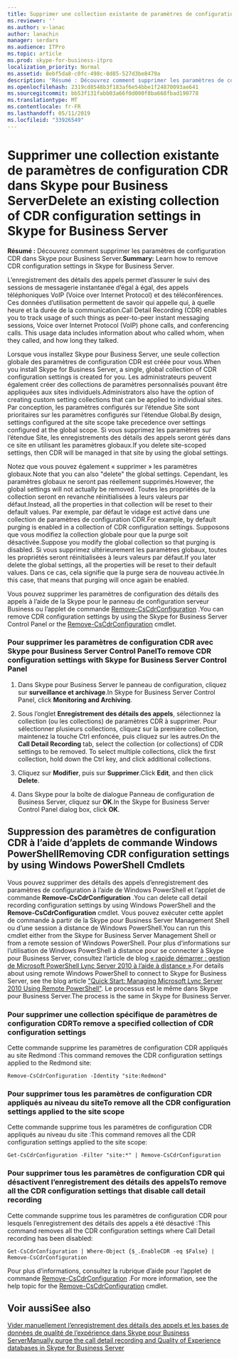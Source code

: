 ```yaml
---
title: Supprimer une collection existante de paramètres de configuration CDR dans Skype pour Business Server
ms.reviewer: ''
ms.author: v-lanac
author: lanachin
manager: serdars
ms.audience: ITPro
ms.topic: article
ms.prod: skype-for-business-itpro
localization_priority: Normal
ms.assetid: 8ebf5da8-c0fc-498c-8d85-527d3be8479a
description: 'Résumé : Découvrez comment supprimer les paramètres de configuration CDR dans Skype pour Business Server.'
ms.openlocfilehash: 2319cd8548b3f183af6e54bbe1f24870093ae641
ms.sourcegitcommit: bb53f131fabb03a66f0d000f8ba668fbad190778
ms.translationtype: MT
ms.contentlocale: fr-FR
ms.lasthandoff: 05/11/2019
ms.locfileid: "33926549"
---
```

# <a name="delete-an-existing-collection-of-cdr-configuration-settings-in-skype-for-business-server"></a><span data-ttu-id="be2f4-103">Supprimer une collection existante de paramètres de configuration CDR dans Skype pour Business Server</span><span class="sxs-lookup"><span data-stu-id="be2f4-103">Delete an existing collection of CDR configuration settings in Skype for Business Server</span></span>
 
<span data-ttu-id="be2f4-104">**Résumé :** Découvrez comment supprimer les paramètres de configuration CDR dans Skype pour Business Server.</span><span class="sxs-lookup"><span data-stu-id="be2f4-104">**Summary:** Learn how to remove CDR configuration settings in Skype for Business Server.</span></span>
  
<span data-ttu-id="be2f4-p101">L’enregistrement des détails des appels permet d’assurer le suivi des sessions de messagerie instantanée d’égal à égal, des appels téléphoniques VoIP (Voice over Internet Protocol) et des téléconférences. Ces données d’utilisation permettent de savoir qui appelle qui, à quelle heure et la durée de la communication.</span><span class="sxs-lookup"><span data-stu-id="be2f4-p101">Call Detail Recording (CDR) enables you to track usage of such things as peer-to-peer instant messaging sessions, Voice over Internet Protocol (VoIP) phone calls, and conferencing calls. This usage data includes information about who called whom, when they called, and how long they talked.</span></span>
  
<span data-ttu-id="be2f4-107">Lorsque vous installez Skype pour Business Server, une seule collection globale des paramètres de configuration CDR est créée pour vous.</span><span class="sxs-lookup"><span data-stu-id="be2f4-107">When you install Skype for Business Server, a single, global collection of CDR configuration settings is created for you.</span></span> <span data-ttu-id="be2f4-108">Les administrateurs peuvent également créer des collections de paramètres personnalisés pouvant être appliquées aux sites individuels.</span><span class="sxs-lookup"><span data-stu-id="be2f4-108">Administrators also have the option of creating custom setting collections that can be applied to individual sites.</span></span> <span data-ttu-id="be2f4-109">Par conception, les paramètres configurés sur l’étendue Site sont prioritaires sur les paramètres configurés sur l’étendue Global.</span><span class="sxs-lookup"><span data-stu-id="be2f4-109">By design, settings configured at the site scope take precedence over settings configured at the global scope.</span></span> <span data-ttu-id="be2f4-110">Si vous supprimez les paramètres sur l’étendue Site, les enregistrements des détails des appels seront gérés dans ce site en utilisant les paramètres globaux.</span><span class="sxs-lookup"><span data-stu-id="be2f4-110">If you delete site-scoped settings, then CDR will be managed in that site by using the global settings.</span></span>
  
<span data-ttu-id="be2f4-111">Notez que vous pouvez également « supprimer » les paramètres globaux.</span><span class="sxs-lookup"><span data-stu-id="be2f4-111">Note that you can also "delete" the global settings.</span></span> <span data-ttu-id="be2f4-112">Cependant, les paramètres globaux ne seront pas réellement supprimés.</span><span class="sxs-lookup"><span data-stu-id="be2f4-112">However, the global settings will not actually be removed.</span></span> <span data-ttu-id="be2f4-113">Toutes les propriétés de la collection seront en revanche réinitialisées à leurs valeurs par défaut.</span><span class="sxs-lookup"><span data-stu-id="be2f4-113">Instead, all the properties in that collection will be reset to their default values.</span></span> <span data-ttu-id="be2f4-114">Par exemple, par défaut le vidage est activé dans une collection de paramètres de configuration CDR.</span><span class="sxs-lookup"><span data-stu-id="be2f4-114">For example, by default purging is enabled in a collection of CDR configuration settings.</span></span> <span data-ttu-id="be2f4-115">Supposons que vous modifiez la collection globale pour que la purge soit désactivée.</span><span class="sxs-lookup"><span data-stu-id="be2f4-115">Suppose you modify the global collection so that purging is disabled.</span></span> <span data-ttu-id="be2f4-116">Si vous supprimez ultérieurement les paramètres globaux, toutes les propriétés seront réinitialisées à leurs valeurs par défaut.</span><span class="sxs-lookup"><span data-stu-id="be2f4-116">If you later delete the global settings, all the properties will be reset to their default values.</span></span> <span data-ttu-id="be2f4-117">Dans ce cas, cela signifie que la purge sera de nouveau activée.</span><span class="sxs-lookup"><span data-stu-id="be2f4-117">In this case, that means that purging will once again be enabled.</span></span>
  
<span data-ttu-id="be2f4-118">Vous pouvez supprimer les paramètres de configuration des détails des appels à l’aide de la Skype pour le panneau de configuration serveur Business ou l’applet de commande [Remove-CsCdrConfiguration](https://docs.microsoft.com/powershell/module/skype/remove-cscdrconfiguration?view=skype-ps) .</span><span class="sxs-lookup"><span data-stu-id="be2f4-118">You can remove CDR configuration settings by using the Skype for Business Server Control Panel or the [Remove-CsCdrConfiguration](https://docs.microsoft.com/powershell/module/skype/remove-cscdrconfiguration?view=skype-ps) cmdlet.</span></span>
  
### <a name="to-remove-cdr-configuration-settings-with-skype-for-business-server-control-panel"></a><span data-ttu-id="be2f4-119">Pour supprimer les paramètres de configuration CDR avec Skype pour Business Server Control Panel</span><span class="sxs-lookup"><span data-stu-id="be2f4-119">To remove CDR configuration settings with Skype for Business Server Control Panel</span></span>

1. <span data-ttu-id="be2f4-120">Dans Skype pour Business Server le panneau de configuration, cliquez sur **surveillance et archivage**.</span><span class="sxs-lookup"><span data-stu-id="be2f4-120">In Skype for Business Server Control Panel, click **Monitoring and Archiving**.</span></span> 
    
2. <span data-ttu-id="be2f4-p104">Sous l’onglet **Enregistrement des détails des appels**, sélectionnez la collection (ou les collections) de paramètres CDR à supprimer. Pour sélectionner plusieurs collections, cliquez sur la première collection, maintenez la touche Ctrl enfoncée, puis cliquez sur les autres.</span><span class="sxs-lookup"><span data-stu-id="be2f4-p104">On the **Call Detail Recording** tab, select the collection (or collections) of CDR settings to be removed. To select multiple collections, click the first collection, hold down the Ctrl key, and click additional collections.</span></span>
    
3. <span data-ttu-id="be2f4-123">Cliquez sur **Modifier**, puis sur **Supprimer**.</span><span class="sxs-lookup"><span data-stu-id="be2f4-123">Click **Edit**, and then click **Delete**.</span></span>
    
4. <span data-ttu-id="be2f4-124">Dans Skype pour la boîte de dialogue Panneau de configuration de Business Server, cliquez sur **OK**.</span><span class="sxs-lookup"><span data-stu-id="be2f4-124">In the Skype for Business Server Control Panel dialog box, click **OK**.</span></span>
    
## <a name="removing-cdr-configuration-settings-by-using-windows-powershell-cmdlets"></a><span data-ttu-id="be2f4-125">Suppression des paramètres de configuration CDR à l’aide d’applets de commande Windows PowerShell</span><span class="sxs-lookup"><span data-stu-id="be2f4-125">Removing CDR configuration settings by using Windows PowerShell Cmdlets</span></span>

<span data-ttu-id="be2f4-126">Vous pouvez supprimer des détails des appels d’enregistrement des paramètres de configuration à l’aide de Windows PowerShell et l’applet de commande **Remove-CsCdrConfiguration** .</span><span class="sxs-lookup"><span data-stu-id="be2f4-126">You can delete call detail recording configuration settings by using Windows PowerShell and the **Remove-CsCdrConfiguration** cmdlet.</span></span> <span data-ttu-id="be2f4-127">Vous pouvez exécuter cette applet de commande à partir de la Skype pour Business Server Management Shell ou d’une session à distance de Windows PowerShell.</span><span class="sxs-lookup"><span data-stu-id="be2f4-127">You can run this cmdlet either from the Skype for Business Server Management Shell or from a remote session of Windows PowerShell.</span></span> <span data-ttu-id="be2f4-128">Pour plus d’informations sur l’utilisation de Windows PowerShell à distance pour se connecter à Skype pour Business Server, consultez l’article de blog [« rapide démarrer : gestion de Microsoft PowerShell Lync Server 2010 à l’aide à distance »](https://go.microsoft.com/fwlink/p/?linkId=255876).</span><span class="sxs-lookup"><span data-stu-id="be2f4-128">For details about using remote Windows PowerShell to connect to Skype for Business Server, see the blog article ["Quick Start: Managing Microsoft Lync Server 2010 Using Remote PowerShell"](https://go.microsoft.com/fwlink/p/?linkId=255876).</span></span> <span data-ttu-id="be2f4-129">Le processus est le même dans Skype pour Business Server.</span><span class="sxs-lookup"><span data-stu-id="be2f4-129">The process is the same in Skype for Business Server.</span></span>
  
### <a name="to-remove-a-specified-collection-of-cdr-configuration-settings"></a><span data-ttu-id="be2f4-130">Pour supprimer une collection spécifique de paramètres de configuration CDR</span><span class="sxs-lookup"><span data-stu-id="be2f4-130">To remove a specified collection of CDR configuration settings</span></span>

 <span data-ttu-id="be2f4-131">Cette commande supprime les paramètres de configuration CDR appliqués au site Redmond :</span><span class="sxs-lookup"><span data-stu-id="be2f4-131">This command removes the CDR configuration settings applied to the Redmond site:</span></span>
    
  ```
  Remove-CsCdrConfiguration -Identity "site:Redmond"
  ```

### <a name="to-remove-all-the-cdr-configuration-settings-applied-to-the-site-scope"></a><span data-ttu-id="be2f4-132">Pour supprimer tous les paramètres de configuration CDR appliqués au niveau du site</span><span class="sxs-lookup"><span data-stu-id="be2f4-132">To remove all the CDR configuration settings applied to the site scope</span></span>

 <span data-ttu-id="be2f4-133">Cette commande supprime tous les paramètres de configuration CDR appliqués au niveau du site :</span><span class="sxs-lookup"><span data-stu-id="be2f4-133">This command removes all the CDR configuration settings applied to the site scope:</span></span>
    
  ```
  Get-CsCdrConfiguration -Filter "site:*" | Remove-CsCdrConfiguration
  ```

### <a name="to-remove-all-the-cdr-configuration-settings-that-disable-call-detail-recording"></a><span data-ttu-id="be2f4-134">Pour supprimer tous les paramètres de configuration CDR qui désactivent l’enregistrement des détails des appels</span><span class="sxs-lookup"><span data-stu-id="be2f4-134">To remove all the CDR configuration settings that disable call detail recording</span></span>

 <span data-ttu-id="be2f4-135">Cette commande supprime tous les paramètres de configuration CDR pour lesquels l’enregistrement des détails des appels a été désactivé :</span><span class="sxs-lookup"><span data-stu-id="be2f4-135">This command removes all the CDR configuration settings where Call Detail recording has been disabled:</span></span>
    
  ```
  Get-CsCdrConfiguration | Where-Object {$_.EnableCDR -eq $False} | Remove-CsCdrConfiguration
  ```

<span data-ttu-id="be2f4-136">Pour plus d’informations, consultez la rubrique d’aide pour l’applet de commande [Remove-CsCdrConfiguration](https://docs.microsoft.com/powershell/module/skype/remove-cscdrconfiguration?view=skype-ps) .</span><span class="sxs-lookup"><span data-stu-id="be2f4-136">For more information, see the help topic for the [Remove-CsCdrConfiguration](https://docs.microsoft.com/powershell/module/skype/remove-cscdrconfiguration?view=skype-ps) cmdlet.</span></span>
  
## <a name="see-also"></a><span data-ttu-id="be2f4-137">Voir aussi</span><span class="sxs-lookup"><span data-stu-id="be2f4-137">See also</span></span>

[<span data-ttu-id="be2f4-138">Vider manuellement l’enregistrement des détails des appels et les bases de données de qualité de l’expérience dans Skype pour Business Server</span><span class="sxs-lookup"><span data-stu-id="be2f4-138">Manually purge the call detail recording and Quality of Experience databases in Skype for Business Server</span></span>](../../deploy/deploy-monitoring/purgecall-detail-recording-and-qoe.md)

